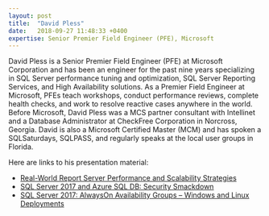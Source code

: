 ```yaml
---
layout: post
title:  "David Pless"
date:   2018-09-27 11:48:33 +0400
expertise: Senior Premier Field Engineer (PFE), Microsoft
---
```


David Pless is a Senior Premier Field Engineer (PFE) at Microsoft Corporation and has been an engineer for the past nine years specializing in SQL Server performance tuning and optimization, SQL Server Reporting Services, and High Availability solutions. As a Premier Field Engineer at Microsoft, PFEs teach workshops, conduct performance reviews, complete health checks, and work to resolve reactive cases anywhere in the world. Before Microsoft, David Pless was a MCS partner consultant with Intellinet and a Database Administrator at CheckFree Corporation in Norcross, Georgia. David is also a Microsoft Certified Master (MCM) and has spoken a SQLSaturdays, SQLPASS, and regularly speaks at the local user groups in Florida. 

Here are links to his presentation material:

- [Real-World Report Server Performance and Scalability Strategies](https://devintxcontent.blob.core.windows.net/showcontent/Speaker%20Presentations%20Fall%202018/Real-World%20Report%20Server%20Performance%20and%20Scalability%20Strategies.pdf)
- [SQL Server 2017 and Azure SQL DB: Security Smackdown](https://devintxcontent.blob.core.windows.net/showcontent/Speaker%20Presentations%20Fall%202018/SQL%20Server%202017%20and%20Azure%20SQL%20DB%20-%20Security%20Smackdown.pdf)
- [SQL Server 2017: AlwaysOn Availability Groups – Windows and Linux Deployments](https://devintxcontent.blob.core.windows.net/showcontent/Speaker%20Presentations%20Fall%202018/SQL_2017_ALWAYSON_AG_WIN_LINUX.pdf)
